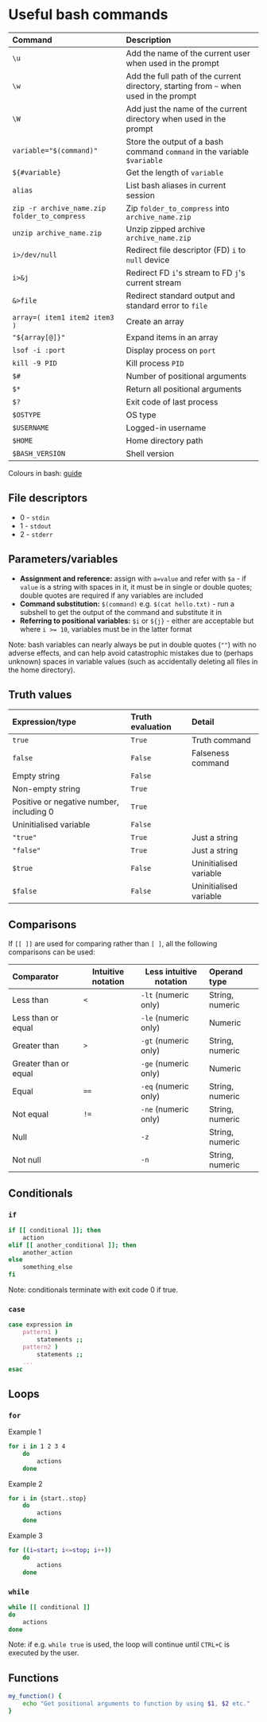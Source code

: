 # Useful bash commands
| Command | Description |
| :------ | :---------- |
| `\u` | Add the name of the current user when used in the prompt |
| `\w` | Add the full path of the current directory, starting from `~` when used in the prompt |
| `\W` | Add just the name of the current directory when used in the prompt |
| `variable="$(command)"` | Store the output of a bash command `command` in the variable `$variable`
| `${#variable}` | Get the length of `variable` |
| `alias` | List bash aliases in current session |
| `zip -r archive_name.zip folder_to_compress` | Zip `folder_to_compress` into `archive_name.zip` |
| `unzip archive_name.zip` | Unzip zipped archive `archive_name.zip` |
| `i>/dev/null` | Redirect file descriptor (FD) `i` to `null` device |
| `i>&j` | Redirect FD `i`'s stream to FD `j`'s current stream |
| `&>file` | Redirect standard output and standard error to `file` |
| `array=( item1 item2 item3 )` | Create an array |
| `"${array[@]}"` | Expand items in an array |
| `lsof -i :port` | Display process on `port` |
| `kill -9 PID` | Kill process `PID` |
| `$#` | Number of positional arguments |
| `$*` | Return all positional arguments |
| `$?` | Exit code of last process |
| `$OSTYPE` | OS type | 
| `$USERNAME` | Logged-in username |
| `$HOME` | Home directory path |
| `$BASH_VERSION` | Shell version |

Colours in bash: [guide](https://gist.github.com/vratiu/9780109)

## File descriptors
* 0 - `stdin`
* 1 - `stdout`
* 2 - `stderr`

## Parameters/variables
* **Assignment and reference:** assign with `a=value` and refer with `$a` - if `value` is a string with spaces in it,
 it must be in single or double quotes; double quotes are required if any variables are included
* **Command substitution:** `$(command)` e.g. `$(cat hello.txt)` - run a subshell to get the output of the command and 
substitute it in
* **Referring to positional variables:** `$i` or `${j}` - either are acceptable but where `i >= 10`, variables must be
 in the latter format

Note: bash variables can nearly always be put in double quotes (`""`) with no adverse effects, and can help avoid 
catastrophic mistakes due to (perhaps unknown) spaces in variable values (such as accidentally deleting all files in 
the home directory).

## Truth values
| Expression/type | Truth evaluation | Detail |
| :-------------- | :--------------- | :----- |
| `true` | `True` | Truth command |
| `false` | `False` | Falseness command |
| Empty string | `False` |
| Non-empty string | `True` |
| Positive or negative number, including 0 | `True` |
| Uninitialised variable | `False` |
| `"true"` | `True` | Just a string |
| `"false"` | `True` | Just a string |
| `$true` | `False` | Uninitialised variable |
| `$false` | `False` | Uninitialised variable |

## Comparisons
If `[[ ]]` are used for comparing rather than `[ ]`, all the following comparisons can be used:

| Comparator | Intuitive notation | Less intuitive notation | Operand type |
| :--------- | ------------------ | ------------------------| :----------- |
| Less than | `<` | `-lt` (numeric only) | String, numeric |
| Less than or equal |  | `-le` (numeric only) | Numeric |
| Greater than | `>` | `-gt` (numeric only) | String, numeric |
| Greater than or equal |  | `-ge` (numeric only)| Numeric |
| Equal | `==` | `-eq` (numeric only) | String, numeric |
| Not equal | `!=` | `-ne` (numeric only) | String, numeric |
| Null |  | `-z` | String, numeric |
| Not null |  | `-n` | String, numeric |

## Conditionals
### `if`
```bash
if [[ conditional ]]; then
    action
elif [[ another_conditional ]]; then
    another_action
else
    something_else
fi
```

Note: conditionals terminate with exit code 0 if true.

### `case`
```bash
case expression in
    pattern1 )
        statements ;;
    pattern2 )
        statements ;;
    ...
esac
```

## Loops
### `for`
Example 1
```bash
for i in 1 2 3 4
    do
        actions
    done
```

Example 2
```bash
for i in {start..stop}
    do
        actions
    done    
```

Example 3
```bash
for ((i=start; i<=stop; i++))
    do
        actions
    done
```
    
### `while`
```bash
while [[ conditional ]]
do
    actions
done
```

Note: if e.g. `while true` is used, the loop will continue until `CTRL+C` is executed by the user.

## Functions
```bash
my_function() {
    echo "Get positional arguments to function by using $1, $2 etc."
}
```
